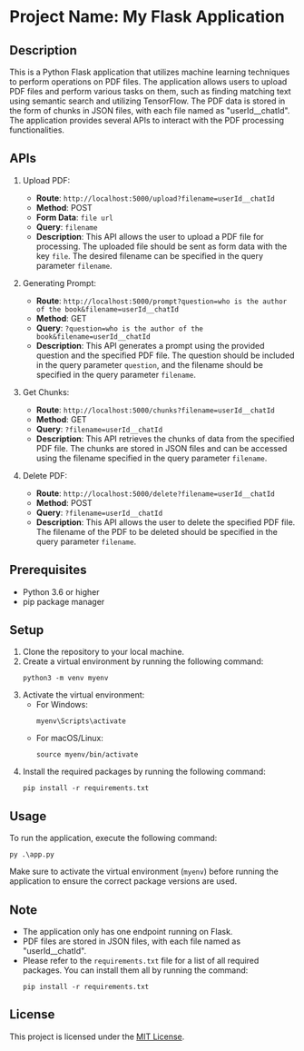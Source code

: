 # Project Name: My Flask Application

## Description
This is a Python Flask application that utilizes machine learning techniques to perform operations on PDF files. The application allows users to upload PDF files and perform various tasks on them, such as finding matching text using semantic search and utilizing TensorFlow. The PDF data is stored in the form of chunks in JSON files, with each file named as "userId__chatId". The application provides several APIs to interact with the PDF processing functionalities.

## APIs
1. Upload PDF:
   - **Route**: `http://localhost:5000/upload?filename=userId__chatId`
   - **Method**: POST
   - **Form Data**: `file url`
   - **Query**: `filename`
   - **Description**: This API allows the user to upload a PDF file for processing. The uploaded file should be sent as form data with the key `file`. The desired filename can be specified in the query parameter `filename`.

2. Generating Prompt:
   - **Route**: `http://localhost:5000/prompt?question=who is the author of the book&filename=userId__chatId`
   - **Method**: GET
   - **Query**: `?question=who is the author of the book&filename=userId__chatId`
   - **Description**: This API generates a prompt using the provided question and the specified PDF file. The question should be included in the query parameter `question`, and the filename should be specified in the query parameter `filename`.

3. Get Chunks:
   - **Route**: `http://localhost:5000/chunks?filename=userId__chatId`
   - **Method**: GET
   - **Query**: `?filename=userId__chatId`
   - **Description**: This API retrieves the chunks of data from the specified PDF file. The chunks are stored in JSON files and can be accessed using the filename specified in the query parameter `filename`.

4. Delete PDF:
   - **Route**: `http://localhost:5000/delete?filename=userId__chatId`
   - **Method**: POST
   - **Query**: `?filename=userId__chatId`
   - **Description**: This API allows the user to delete the specified PDF file. The filename of the PDF to be deleted should be specified in the query parameter `filename`.

## Prerequisites
- Python 3.6 or higher
- pip package manager

## Setup
1. Clone the repository to your local machine.
2. Create a virtual environment by running the following command:
   ```
   python3 -m venv myenv
   ```
3. Activate the virtual environment:
   - For Windows:
     ```
     myenv\Scripts\activate
     ```
   - For macOS/Linux:
     ```
     source myenv/bin/activate
     ```
4. Install the required packages by running the following command:
   ```
   pip install -r requirements.txt
   ```

## Usage
To run the application, execute the following command:
```
py .\app.py
```

Make sure to activate the virtual environment (`myenv`) before running the application to ensure the correct package versions are used.

## Note
- The application only has one endpoint running on Flask.
- PDF files are stored in JSON files, with each file named as "userId__chatId".
- Please refer to the `requirements.txt` file for a list of all required packages. You can install them all by running the command:
  ```
  pip install -r requirements.txt
  ```

## License
This project is licensed under the [MIT License](LICENSE).